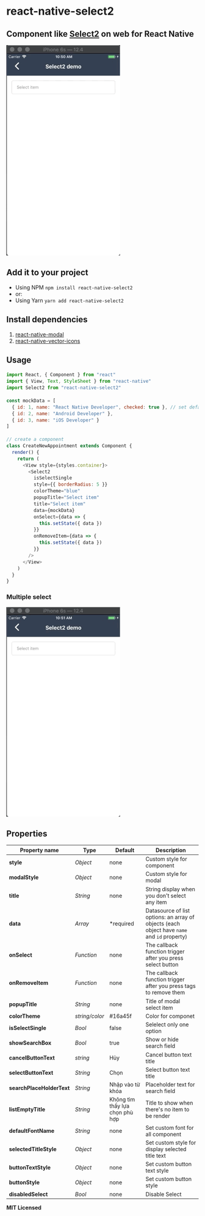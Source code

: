 # react-native-select2

## Component like [Select2](https://select2.org/) on web for React Native

![Single select](https://raw.githubusercontent.com/xuho/demo-images/master/react-native-select2-single-select.gif)

## Add it to your project
  - Using NPM
    `npm install react-native-select2`
  - or:
  - Using Yarn
    `yarn add react-native-select2`


## Install dependencies

1. [react-native-modal](https://github.com/react-native-community/react-native-modal)
2. [react-native-vector-icons](https://github.com/oblador/react-native-vector-icons)


## Usage

```javascript
import React, { Component } from "react"
import { View, Text, StyleSheet } from "react-native"
import Select2 from "react-native-select2"

const mockData = [
  { id: 1, name: "React Native Developer", checked: true }, // set default checked for render option item
  { id: 2, name: "Android Developer" },
  { id: 3, name: "iOS Developer" }
]

// create a component
class CreateNewAppointment extends Component {
  render() {
    return (
      <View style={styles.container}>
        <Select2
          isSelectSingle
          style={{ borderRadius: 5 }}
          colorTheme="blue"
          popupTitle="Select item"
          title="Select item"
          data={mockData}
          onSelect={data => {
            this.setState({ data })
          }}
          onRemoveItem={data => {
            this.setState({ data })
          }}
        />
      </View>
    )
  }
}
```

### Multiple select

![Multiple select](https://raw.githubusercontent.com/xuho/demo-images/master/react-native-select2-multipe-select.gif)

## Properties

| Property name             | Type           | Default                         | Description                                                                                 |
| ------------------------- | -------------- | ------------------------------- | ------------------------------------------------------------------------------------------- |
| **style**                 | _Object_       | none                            | Custom style for component                                                                  |
| **modalStyle**            | _Object_       | none                            | Custom style for modal                                                                      |
| **title**                 | _String_       | none                            | String display when you don't select any item                                               |
| **data**                  | _Array_        | \*required                      | Datasource of list options: an array of objects (each object have `name` and `id` property) |
| **onSelect**              | _Function_     | none                            | The callback function trigger after you press select button                                 |
| **onRemoveItem**          | _Function_     | none                            | The callback function trigger after you press tags to remove them                           |
| **popupTitle**            | _String_       | none                            | Title of modal select item                                                                  |
| **colorTheme**            | _string/color_ | #16a45f                         | Color for componet                                                                          |
| **isSelectSingle**        | _Bool_         | false                           | Selelect only one option                                                                    |
| **showSearchBox**         | _Bool_         | true                            | Show or hide search field                                                                   |
| **cancelButtonText**      | _string_       | Hủy                             | Cancel button text title                                                                    |
| **selectButtonText**      | _String_       | Chọn                            | Select button text title                                                                    |
| **searchPlaceHolderText** | _String_       | Nhập vào từ khóa                | Placeholder text for search field                                                           |
| **listEmptyTitle**        | _String_       | Không tìm thấy lựa chọn phù hợp | Title to show when there's no item to be render                                             |
| **defaultFontName**       | _String_       | none                            | Set custom font for all component                                                           |
| **selectedTitleStyle**    | _Object_       | none                            | Set custom style for display selected title text                                            |
| **buttonTextStyle**       | _Object_       | none                            | Set custom button text style                                                                |
| **buttonStyle**           | _Object_       | none                            | Set custom button style                                                                     |
| **disabledSelect**       | _Bool_       | none                            | Disable Select

**MIT Licensed**
